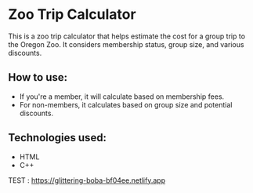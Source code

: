 # Zoo Trip Calculator

This is a zoo trip calculator that helps estimate the cost for a group trip to the Oregon Zoo. It considers membership status, group size, and various discounts.

## How to use:
- If you're a member, it will calculate based on membership fees.
- For non-members, it calculates based on group size and potential discounts.

## Technologies used:
- HTML
- C++

TEST : https://glittering-boba-bf04ee.netlify.app
